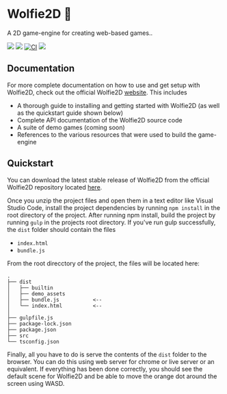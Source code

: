 # Wolfie2D 🐺
A 2D game-engine for creating web-based games..

<img src="https://img.shields.io/github/package-json/v/Test123938/Test2"></img> 
<img src="https://img.shields.io/github/license/Test123938/Test2"></img>
[![CI](https://github.com/Test123938/Test2/actions/workflows/ci.yml/badge.svg?branch=main)](https://github.com/Test123938/Test2/actions/workflows/ci.yml)
<img src="https://img.shields.io/website?url=https%3A%2F%2Ftest123938.github.io%2FTest2"></img>


## Documentation
For more complete documentation on how to use and get setup with Wolfie2D, check out the official Wolfie2D [website](https://wolfieengine.github.io/Wolfie2D-website/). This includes

* A thorough guide to installing and getting started with Wolfie2D (as well as the quickstart guide shown below)
* Complete API documentation of the Wolfie2D source code
* A suite of demo games (coming soon)
* References to the various resources that were used to build the game-engine

## Quickstart
You can download the latest stable release of Wolfie2D from the official Wolfie2D repository located [here](https://github.com/WolfieEngine/Wolfie2D).

Once you unzip the project files and open them in a text editor like Visual Studio Code, install the project dependencies by running `npm install` in the root directory of the project. After running npm install, build the project by running `gulp` in the projects root directory. If you've run gulp successfully, the `dist` folder should contain the files

* `index.html`
* `bundle.js`

From the root direcctory of the project, the files will be located here:
```
.
├── dist
│   ├── builtin
│   ├── demo_assets
│   ├── bundle.js           <-- 
│   └── index.html          <-- 
│
├── gulpfile.js
├── package-lock.json
├── package.json
├── src
└── tsconfig.json
```

Finally, all you have to do is serve the contents of the `dist` folder to the browser. You can do this using web server for chrome or live server or an equivalent. If everything has been done correctly, you should see the default scene for Wolfie2D and be able to move the orange dot around the screen using WASD.

